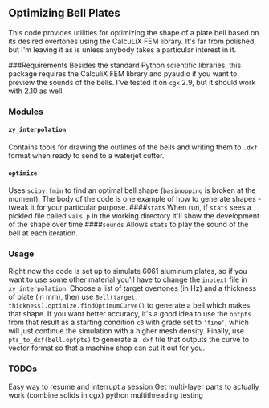 ## Optimizing Bell Plates

This code provides utilities for optimizing the shape of a plate bell based on its desired overtones using the CalcuLiX FEM library. It's far from polished, but I'm leaving it as is unless anybody takes a particular interest in it.

###Requirements
Besides the standard Python scientific libraries, this package requires the CalculiX FEM library and pyaudio if you want to preview the sounds of the bells. I've tested it on `cgx` 2.9, but it should work with 2.10 as well.

### Modules
#### `xy_interpolation`
Contains tools for drawing the outlines of the bells and writing them to `.dxf` format when ready to send to a waterjet cutter.
#### `optimize`
Uses `scipy.fmin` to find an optimal bell shape (`basinopping` is broken at the moment). The body of the code is one example of how to generate shapes - tweak it for your particular purpose.
####`stats`
When run, if `stats` sees a pickled file called `vals.p` in the working directory it'll show the development of the shape over time
####`sounds`
Allows `stats` to play the sound of the bell at each iteration.

### Usage
Right now the code is set up to simulate 6061 aluminum plates, so if you want to use some other material you'll have to change the `inptext` file in `xy_interpolation`. Choose a list of target overtones (in Hz) and a thickness of plate (in mm), then use `Bell(target, thickness).optimize.findOptimumCurve()` to generate a bell which makes that shape. If you want better accuracy, it's a good idea to use the `optpts` from that result as a starting condition `c0` with grade set to `'fine'`, which will just continue the simulation with a higher mesh density. Finally, use `pts_to_dxf(bell.optpts)` to generate a `.dxf` file that outputs the curve to vector format so that a machine shop can cut it out for you.


### TODOs
Easy way to resume and interrupt a session
Get multi-layer parts to actually work (combine solids in cgx)
python multithreading
testing
